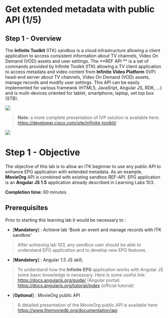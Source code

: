 #  Get extended metadata with public API (1/5)

## Step 1 - Overview

The **Infinite Toolkit** (ITK) sandbox is a cloud infrastructure allowing a client application to access consistent information about TV channels,  Video On Demand (VOD) assets and user settings.
The **REF API ** is a set of commands provided by Infinite Toolkit (ITK) allowing a TV client application to access metadata and video content from **Infinite Video Platform** (IVP) head-end server about TV channels, Video On Demand (VOD) assets, manage records and modify user settings.
This API can be easily implemented for various framewok (HTML5, JavaSript, Angular JS, RDK, ...) and is multi-devices oriented for tablet, smartphone, laptop, set top box (STB).




  ![](/posts/files/itk-extended-epg-105/assets/images/REF-API-105-02_IP.jpg)<br/>
  


> **Note**:
> a more complete presentation of IVP solution is available here:
> https://developer.cisco.com/site/infinite-toolkit/

  ![](/posts/files/itk-extended-epg-105/assets/images/REF-API-105-01_archi.jpg)<br/>


# Step 1 - Objective

The objective of this lab is to allow an ITK beginner to use any public API to enhance EPG application with extended metadata. As an example, **MovieOrg** API is combined with existing sandbox REF-API. 
EPG application is an **Angular JS 1.5** application already described in Learning Labs 103.


**Completion time:** 60 minutes

## Prerequisites
Prior to starting this learning lab it would be necessary to :

- [**Mandatory**] : Achieve lab 'Book an event and manage records with ITK sandbox'
> After achieving lab 103, any sandbox user should be able to understand EPG application and to develop new EPG features.


- [**Mandatory**] : Angular 1.5 JS skill,
> To understand how the **Infinite EPG** application works with Angular JS some basic knowledge is necessary. Here is some useful link:
> https://docs.angularjs.org/guide/ (Angular portal)
> https://docs.angularjs.org/tutorial/index (official tutorial)



- [**Optional**] : MovieOrg public API
> A detailed presentation of the MovieOrg public API is available here:
> https://www.themoviedb.org/documentation/api

